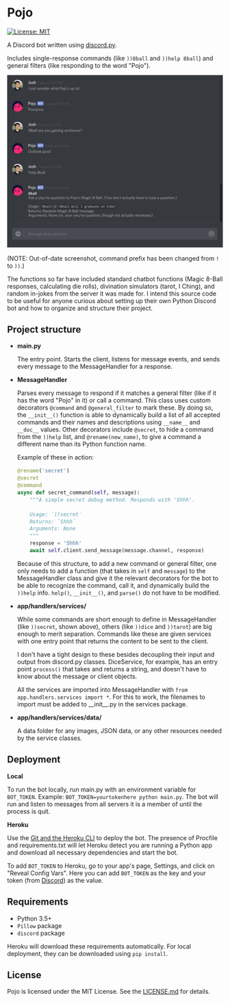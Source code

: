 # Pojo

[![License: MIT](https://img.shields.io/badge/license-MIT-green.svg)](https://opensource.org/licenses/MIT)

A Discord bot written using [discord.py](https://github.com/Rapptz/discord.py).

Includes single-response commands (like `))8ball` and `))help 8ball`) and general filters (like responding to the word "Pojo").

![An exchange with the Pojo bot](img/exchange.png)

(NOTE: Out-of-date screenshot, command prefix has been changed from `!` to `))`.)

The functions so far have included standard chatbot functions (Magic 8-Ball responses, calculating die rolls), divination simulators (tarot, I Ching), and random in-jokes from the server it was made for. I intend this source code to be useful for anyone curious about setting up their own Python Discord bot and how to organize and structure their project.

## Project structure

  * **main.py**

    The entry point. Starts the client, listens for message events, and sends every message to the MessageHandler for a response.

  * **MessageHandler**

    Parses every message to respond if it matches a general filter (like if it has the word "Pojo" in it) or call a command. This class uses custom decorators `@command` and `@general_filter` to mark these. By doing so, the `__init__()` function is able to dynamically build a list of all accepted commands and their names and descriptions using `__name__` and `__doc__` values. Other decorators include `@secret`, to hide a command from the `))help` list, and `@rename(new_name)`, to give a command a different name than its Python function name.

    Example of these in action:

    ```Python
    @rename('secret')
    @secret
    @command
    async def secret_command(self, message):
    	"""A simple secret debug method. Responds with 'Shhh'.

    	Usage: `))secret`
    	Returns: `Shhh`
    	Arguments: None
    	"""
    	response = 'Shhh'
    	await self.client.send_message(message.channel, response)
    ```

    Because of this structure, to add a new command or general filter, one only needs to add a function (that takes in `self` and `message`) to the MessageHandler class and give it the relevant decorators for the bot to be able to recognize the command, call it, and dynamically build the `))help` info. `help()`, `__init__()`, and `parse()` do not have to be modified.

  * **app/handlers/services/**

    While some commands are short enough to define in MessageHandler (like `))secret`, shown above), others (like `))dice` and `))tarot`) are big enough to merit separation. Commands like these are given services with one entry point that returns the content to be sent to the client.

    I don't have a tight design to these besides decoupling their input and output from discord.py classes. DiceService, for example, has an entry point `process()` that takes and returns a string, and doesn't have to know about the message or client objects.

    All the services are imported into MessageHandler with `from app.handlers.services import *`. For this to work, the filenames to import must be added to \_\_init\_\_.py in the services package.

  * **app/handlers/services/data/**

    A data folder for any images, JSON data, or any other resources needed by the service classes.

## Deployment

**Local**

To run the bot locally, run main.py with an environment variable for `BOT_TOKEN`. Example: `BOT_TOKEN=yourtokenhere python main.py`. The bot will run and listen to messages from all servers it is a member of until the process is quit.

**Heroku**

Use the [Git and the Heroku CLI](https://devcenter.heroku.com/articles/git) to deploy the bot. The presence of Procfile and requirements.txt will let Heroku detect you are running a Python app and download all necessary dependencies and start the bot.

To add `BOT_TOKEN` to Heroku, go to your app's page, Settings, and click on "Reveal Config Vars". Here you can add `BOT_TOKEN` as the key and your token (from [Discord](http://discordapp.com/developers/applications/me)) as the value.

## Requirements

  * Python 3.5+
  * `Pillow` package
  * `discord` package

Heroku will download these requirements automatically. For local deployment, they can be downloaded using `pip install`.

## License

Pojo is licensed under the MIT License. See the [LICENSE.md](LICENSE.md) for details.
